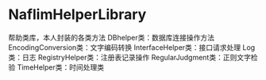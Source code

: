# NaflimHelperLibrary
帮助类库，本人封装的各类方法
DBhelper类：数据库连接操作方法
EncodingConversion类：文字编码转换
InterfaceHelper类：接口请求处理
Log类：日志
RegistryHelper类：注册表记录操作
RegularJudgment类：正则文字检验
TimeHelper类：时间处理类
